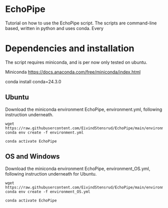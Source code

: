 # EchoPipe
Tutorial on how to use the EchoPipe script.
The scripts are command-line based, written in python and uses conda.
Every 

# Dependencies and installation
The script requires miniconda, and is per now only tested on ubuntu.

Miniconda
https://docs.anaconda.com/free/miniconda/index.html

conda install conda=24.3.0

## Ubuntu
Download the miniconda environment EchoPipe, environment.yml, following instruction underneath.

```
wget https://raw.githubusercontent.com/EivindStensrud/EchoPipe/main/environment.yml
conda env create -f environment.yml

conda activate EchoPipe

```


## OS and Windows
Download the miniconda environment EchoPipe, environment_OS.yml, following instruction underneath for Ubuntu.

```
wget https://raw.githubusercontent.com/EivindStensrud/EchoPipe/main/environment_OS.yml
conda env create -f environment_OS.yml

conda activate EchoPipe

```
